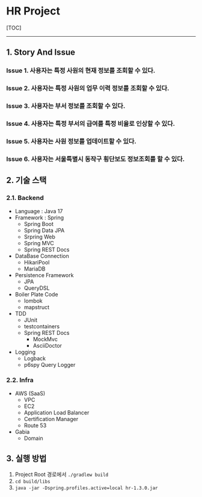 # HR Project

[TOC]

------



## 1. Story And Issue

### Issue 1. 사용자는 특정 사원의 현재 정보를 조회할 수 있다.



### Issue 2. 사용자는 특정 사원의 업무 이력 정보를 조회할 수 있다.



### Issue 3. 사용자는 부서 정보를 조회할 수 있다.



### Issue 4. 사용자는 특정 부서의 급여를 특정 비율로 인상할 수 있다.



### Issue 5. 사용자는 사원 정보를 업데이트할 수 있다.



### Issue 6. 사용자는 서울특별시 동작구 횡단보도 정보조회를 할 수 있다.



## 2. 기술 스택

### 2.1. Backend

- Language : Java 17
- Framework : Spring
  - Spring Boot
  - Spring Data JPA
  - Srpring Web
  - Spring MVC
  - Spring REST Docs
- DataBase Connection
  - HikariPool
  - MariaDB
- Persistence Framework
  - JPA
  - QueryDSL
- Boiler Plate Code
  - lombok
  - mapstruct
- TDD
  - JUnit
  - testcontainers
  - Spring REST Docs
    - MockMvc
    - AsciiDoctor
- Logging
  - Logback
  - p6spy Query Logger



### 2.2. Infra

- AWS (SaaS)
  - VPC
  - EC2
  - Application Load Balancer
  - Certification Manager
  - Route 53
- Gabia
  - Domain



## 3. 실행 방법

1. Project Root 경로에서 `./gradlew build`
2. `cd build/libs`
3. `java -jar -Dspring.profiles.active=local hr-1.3.0.jar`
